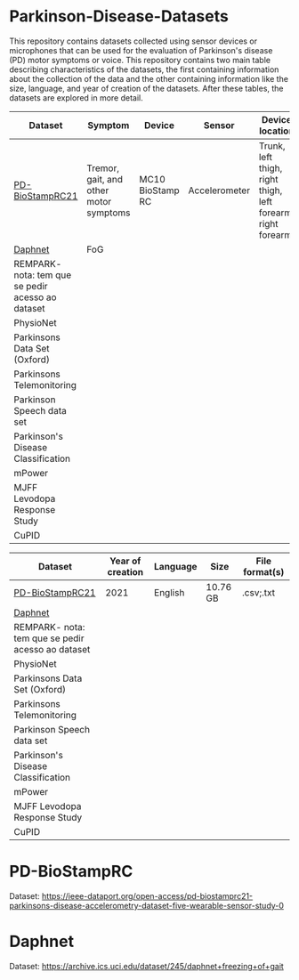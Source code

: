 # Parkinson-Disease-Datasets

This repository contains datasets collected using sensor devices or microphones that can be used for the evaluation of Parkinson's disease (PD) motor symptoms or voice. This repository contains two main table describing characteristics of the datasets, the first containing information about the collection of the data and the other containing information like the size, language, and year of creation of the datasets. After these tables, the datasets are explored in more detail.

|Dataset                                                                                                                                       |Symptom                               |Device          |Sensor       |Device location                                            |Subjects        |
|----------------------------------------------------------------------------------------------------------------------------------------------|--------------------------------------|----------------|-------------|-----------------------------------------------------------|----------------|
|[PD-BioStampRC21](https://ieee-dataport.org/open-access/pd-biostamprc21-parkinsons-disease-accelerometry-dataset-five-wearable-sensor-study-0)|Tremor, gait, and other motor symptoms|MC10 BioStamp RC|Accelerometer|Trunk, left thigh, right thigh, left forearm, right forearm| 17 HC and 17 PD|
|[Daphnet](https://archive.ics.uci.edu/dataset/245/daphnet+freezing+of+gait)                                                                    |FoG    |                |             |                                                           |                | 
|REMPARK- nota: tem que se pedir acesso ao dataset                          |       |                |             |                                                           |                |
|PhysioNet                         |       |                |             |                                                           |                |
|Parkinsons Data Set (Oxford)      |       |                |             |                                                           |                |
|Parkinsons Telemonitoring         |       |                |             |                                                           |                |
|Parkinson Speech data set         |       |                |             |                                                           |                |
|Parkinson's Disease Classification|       |                |             |                                                           |                |
|mPower                            |       |                |             |                                                           |                |
|MJFF Levodopa Response Study      |       |                |             |                                                           |                |
|CuPID                             |       |                |             |                                                           |                |

|Dataset                                                                                                                                       |Year of creation|Language|Size    |File format(s)|
|----------------------------------------------------------------------------------------------------------------------------------------------|----------------|--------|--------|--------------|
|[PD-BioStampRC21](https://ieee-dataport.org/open-access/pd-biostamprc21-parkinsons-disease-accelerometry-dataset-five-wearable-sensor-study-0)|2021            |English |10.76 GB|.csv;.txt     |
|[Daphnet](https://archive.ics.uci.edu/dataset/245/daphnet+freezing+of+gait)                                                                   |                |        |    |              | 
|REMPARK- nota: tem que se pedir acesso ao dataset                                                                                             |                |        |    |              |
|PhysioNet                         |       |                |             |                                                           |                |
|Parkinsons Data Set (Oxford)      |       |                |             |                                                           |                |
|Parkinsons Telemonitoring         |       |                |             |                                                           |                |
|Parkinson Speech data set         |       |                |             |                                                           |                |
|Parkinson's Disease Classification|       |                |             |                                                           |                |
|mPower                            |       |                |             |                                                           |                |
|MJFF Levodopa Response Study      |       |                |             |                                                           |                |
|CuPID                             |       |                |             |                                                           |                |

# PD-BioStampRC

Dataset: https://ieee-dataport.org/open-access/pd-biostamprc21-parkinsons-disease-accelerometry-dataset-five-wearable-sensor-study-0


# Daphnet

Dataset: https://archive.ics.uci.edu/dataset/245/daphnet+freezing+of+gait
